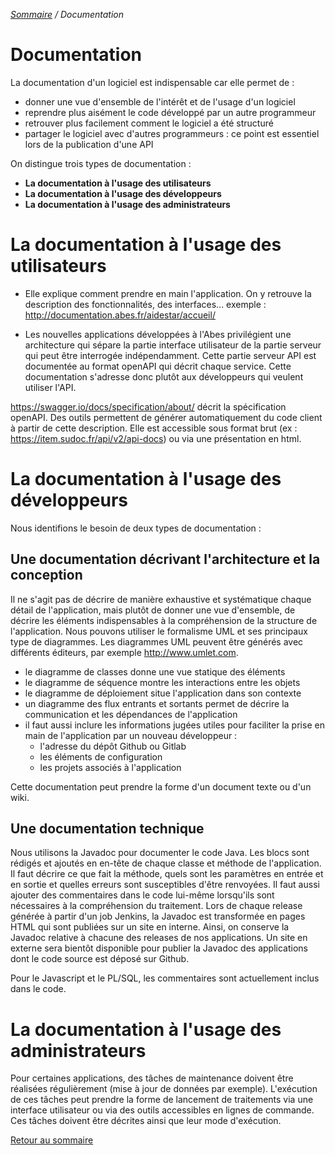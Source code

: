 <i>[Sommaire](/) / Documentation</i>

# Documentation

La documentation d'un logiciel est indispensable car elle permet de :

* donner une vue d'ensemble de l'intérêt et de l'usage d'un logiciel
* reprendre plus aisément le code développé par un autre programmeur
* retrouver plus facilement comment le logiciel a été structuré
* partager le logiciel avec d'autres programmeurs : ce point est essentiel lors de la publication d'une API

On distingue trois types de documentation : 

* __La documentation à l'usage des utilisateurs__
* __La documentation à l'usage des développeurs__
* __La documentation à l'usage des administrateurs__

# __La documentation à l'usage des utilisateurs__

* Elle explique comment prendre en main l'application. On y retrouve la description des fonctionnalités, des interfaces... exemple : http://documentation.abes.fr/aidestar/accueil/

* Les nouvelles applications développées à l'Abes privilégient une architecture qui sépare la partie interface utilisateur de la partie serveur qui peut être interrogée indépendamment. Cette partie serveur API est documentée au format openAPI qui décrit chaque service. Cette documentation s'adresse donc plutôt aux développeurs qui veulent utiliser l'API.

https://swagger.io/docs/specification/about/ décrit la spécification openAPI. Des outils permettent de générer automatiquement du code client à partir de cette description. Elle est accessible sous format brut (ex : https://item.sudoc.fr/api/v2/api-docs) ou via une présentation en html.

# __La documentation à l'usage des développeurs__

Nous identifions le besoin de deux types de documentation : 

## Une documentation décrivant l'architecture et la conception

Il ne s'agit pas de décrire de manière exhaustive et systématique chaque détail de l'application, mais plutôt de donner une vue d'ensemble, de décrire les éléments indispensables à la compréhension de la structure de l'application. Nous pouvons utiliser le formalisme UML et ses principaux type de diagrammes. Les diagrammes UML peuvent être générés avec différents éditeurs, par exemple http://www.umlet.com.

* le diagramme de classes donne une vue statique des éléments
* le diagramme de séquence montre les interactions entre les objets
* le diagramme de déploiement situe l'application dans son contexte
* un diagramme des flux entrants et sortants permet de décrire la communication et les dépendances de l'application
* il faut aussi inclure les informations jugées utiles pour faciliter la prise en main de l'application par un nouveau développeur : 
     * l'adresse du dépôt Github ou Gitlab
     * les éléments de configuration
    * les projets associés à l'application

Cette documentation peut prendre la forme d'un document texte ou d'un wiki.

## Une documentation technique

Nous utilisons la Javadoc pour documenter le code Java. Les blocs sont rédigés et ajoutés en en-tête de chaque classe et méthode de l'application. Il faut décrire ce que fait la méthode, quels sont les paramètres en entrée et en sortie et quelles erreurs sont susceptibles d'être renvoyées.
Il faut aussi ajouter des commentaires dans le code lui-même lorsqu'ils sont nécessaires à la compréhension du traitement. 
Lors de chaque release générée à partir d'un job Jenkins, la Javadoc est transformée en pages HTML qui sont publiées sur un site en interne. Ainsi, on conserve la Javadoc relative à chacune des releases de nos applications.
Un site en externe sera bientôt disponible pour publier la Javadoc des applications dont le code source est déposé sur Github.

Pour le Javascript et le PL/SQL, les commentaires sont actuellement inclus dans le code.

# __La documentation à l'usage des administrateurs__

Pour certaines applications, des tâches de maintenance doivent être réalisées régulièrement (mise à jour de données par exemple). L'exécution de ces tâches peut prendre la forme de lancement de traitements via une interface utilisateur ou via des outils accessibles en lignes de commande. Ces tâches doivent être décrites ainsi que leur mode d'exécution.


[Retour au sommaire](/)
